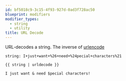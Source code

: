 ```yaml
---
id: bf5018c9-3c15-4f93-927d-0ad3f728ac50
blueprint: modifiers
modifier_types:
  - string
  - utility
title: URL Decode
---
```

URL-decodes a string. The inverse of [urlencode](#urlencode)

```.language-yaml
string: I+just+want+%26+need+%24pecial+characters%21
```

```
{{ string | urldecode }}
```

```.language-output
I just want & need $pecial characters!
```
